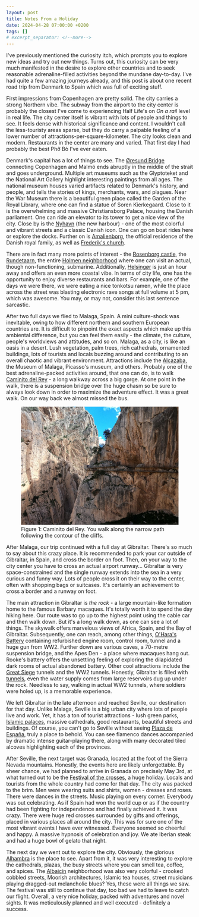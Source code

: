 ```yaml
---
layout: post
title: Notes From a Holiday
date: 2024-04-28 07:00:00 +0200
tags: []
# excerpt_separator: <!--more-->
---
```


I've previously mentioned the curiosity itch, which prompts you to explore new ideas and try out new things. Turns out, this curiosity can be very much manifested in the desire to explore other countries and to seek reasonable adrenaline-filled activities beyond the mundane day-to-day. I've had quite a few amazing journeys already, and this post is about one recent road trip from Denmark to Spain which was full of exciting stuff.

First impressions from Copenhagen are pretty solid. The city carries a strong Northern vibe. The subway from the airport to the city center is probably the closest I've come to experiencing Half Life's on *On a rail* level in real life. The city center itself is vibrant with lots of people and things to see. It feels dense with historical significance and content.  I wouldn't call the less-touristy areas sparse, but they do carry a palpable feeling of a lower number of attractions-per-square-kilometer. The city looks clean and modern. Restaurants in the center are many and varied. That first day I had probably the best Phở Bò I've ever eaten.

Denmark's capital has a lot of things to see. The [Øresund Bridge](https://en.wikipedia.org/wiki/%C3%98resund_Bridge) connecting Copenhagen and Malmö ends abruptly in the middle of the strait and goes underground. Multiple art museums such as the Glyptoteket and the National Art Gallery highlight interesting paintings from all ages. The national museum houses varied artifacts related to Denmark's history, and people, and tells the stories of kings, merchants, wars, and plagues. Near the War Museum there is a beautiful green place called the Garden of the Royal Library, where one can find a statue of Soren Kierkegaard. Close to it is the overwhelming and massive Christiansborg Palace, housing the Danish parliament. One can ride an elevator to its tower to get a nice view of the city. Close by is the [Nyhavn](https://en.wikipedia.org/wiki/Nyhavn) (the new harbour) - one of the most colorful and vibrant streets and a classic Danish icon. One can go on boat rides here or explore the docks. Further on is [Amalienborg](https://en.wikipedia.org/wiki/Amalienborg), the official residence of the Danish royal family, as well as [Frederik's church](https://en.wikipedia.org/wiki/Frederik%27s_Church).

There are in fact many more points of interest - the [Rosenborg castle](https://en.wikipedia.org/wiki/Rosenborg_Castle), the [Rundetaarn](https://en.wikipedia.org/wiki/Rundetaarn), the entire [Holmen neighborhood](https://en.wikipedia.org/wiki/Holmen,_Copenhagen) where one can visit an actual, though non-functioning, submarine. Additionally, [Helsingør](https://en.wikipedia.org/wiki/Helsing%C3%B8r) is just an hour away and offers an even more coastal vibe. In terms of city life, one has the opportunity to enjoy diverse restaurants and bars. For example, one of the days we were there, we were eating a nice tonkotsu ramen, while the place across the street was blasting electronic rave songs at full volume at 5 pm, which was awesome. You may, or may not, consider this last sentence sarcastic.

After two full days we flied to Malaga, Spain. A mini culture-shock was inevitable, owing to how different northern and southern European countries are. It is difficult to pinpoint the exact aspects which make up this ambiental difference, but you can feel them easily - the climate, the culture, people's worldviews and attitudes, and so on. Malaga, as a city, is like an oasis in a desert. Lush vegetation, palm trees, rich cathedrals, ornamented buildings, lots of tourists and locals buzzing around and contributing to an overall chaotic and vibrant environment. Attractions include the [Alcazaba](https://en.wikipedia.org/wiki/Alcazaba_of_M%C3%A1laga), the Museum of Malaga, Picasso's museum, and others. Probably one of the best adrenaline-packed activities around, that one can do, is to walk [Caminito del Rey](https://en.wikipedia.org/wiki/Caminito_del_Rey) - a long walkway across a big gorge. At one point in the walk, there is a suspension bridge over the huge chasm so be sure to always look down in order to maximize the adventure effect. It was a great walk. On our way back we almost missed the bus.

<figure>
    <img class='img' src="/resources/caminito.JPG" alt="Caminito del Rey" width="1200">
    <figcaption>Figure 1: Caminito del Rey. You walk along the narrow path following the contour of the cliffs. </figcaption>
</figure>


After Malaga, our trip continued with a full day at Gibraltar. There's so much to say about this crazy place. It is recommended to park your car outside of Gibraltar, in Spain, and cross the border on foot. Then, on your way to the city center you have to cross an actual airport runway... Gibraltar is very space-constrained and the single runway extends into the sea in a very curious and funny way. Lots of people cross it on their way to the center, often with shopping bags or suitcases. It's certainly an achievement to cross a border and a runway on foot.

The main attraction in Gibraltar is *the rock* - a large mountain-like formation home to the famous Barbary macaques. It's totally worth it to spend the day hiking here. Our route was to go up to the highest point using the cable car and then walk down. But it's a long walk down, as one can see a lot of things. The skywalk offers marvelous views of Africa, Spain, and the Bay of Gibraltar. Subsequently, one can reach, among other things, [O'Hara's Battery](https://en.wikipedia.org/wiki/O%27Hara%27s_Battery) containing refurbished engine room, control room, tunnel and a huge gun from WW2. Further down are various caves, a 70-metre suspension bridge, and the Apes Den - a place where macaques hang out. Rooke's battery offers the unsettling feeling of exploring the dilapidated dark rooms of actual abandoned battery. Other cool attractions include the [Great Siege](https://en.wikipedia.org/wiki/Great_Siege_of_Gibraltar) tunnels and the WW2 tunnels. Honestly, Gibraltar is filled with [tunnels](https://en.wikipedia.org/wiki/Tunnels_of_Gibraltar), even the water supply comes from large reservoirs dug up under the rock. Needless to say, walking in actual WW2 tunnels, where soldiers were holed up, is a memorable experience.

We left Gibraltar in the late afternoon and reached Seville, our destination for that day. Unlike Malaga, Seville is a big urban city where lots of people live and work. Yet, it has a ton of tourist attractions - lush green parks, [Islamic palaces](https://en.wikipedia.org/wiki/Alc%C3%A1zar_of_Seville), massive cathedrals, good restaurants, beautiful streets and buildings. Of course, you can't go to Seville without seeing [Plaza de España](https://en.wikipedia.org/wiki/Plaza_de_Espa%C3%B1a,_Seville), truly a place to behold. You can see flamenco dances accompanied by dramatic intense guitar-playing there, along with many decorated tiled alcoves highlighting each of the provinces.

After Seville, the next target was Granada, located at the foot of the Sierra Nevada mountains. Honestly, the events here are likely unforgettable. By sheer chance, we had planned to arrive in Granada on precisely May 3rd, at what turned out to be the [Festival of the crosses](https://en.wikipedia.org/wiki/Fiesta_de_las_Cruces#Spain), a huge holiday. Locals and tourists from the whole country had come for that day. The city was packed to the brim. Men were wearing suits and shirts, women - dresses and roses. There were dances in the streets. Music playing on every corner. Everybody was out celebrating. As if Spain had won the world cup or as if the country had been fighting for independence and had finally achieved it. It was crazy. There were huge red crosses surrounded by gifts and offerings, placed in various places all around the city. This was for sure one of the most vibrant events I have ever witnessed. Everyone seemed so cheerful and happy. A massive hypnosis of celebration and joy. We ate Iberian steak and had a huge bowl of gelato that night.

The next day we went out to explore the city. Obviously, the glorious [Alhambra](https://en.wikipedia.org/wiki/Alhambra) is the place to see. Apart from it, it was very interesting to explore the cathedrals, plazas, the busy streets where you can smell tea, coffee, and spices. The [Albaicín](https://en.wikipedia.org/wiki/Albaic%C3%ADn) neighborhood was also very colorful - crooked cobbled streets, Moorish architectures, Islamic tea houses, street musicians playing dragged-out melancholic blues? Yes, these were all things we saw. The festival was still to continue that day, too bad we had to leave to catch our flight. Overall, a very nice holiday, packed with adventures and novel sights. It was meticulously planned and well executed - definitely a success.


